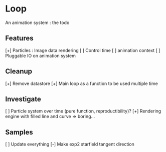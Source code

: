 # Loop

An animation system : the todo

## Features
 [+] Particles : Image data rendering
 [ ] Control time
 [ ] animation context
 [ ] Pluggable IO on animation system

## Cleanup 
 [+] Remove datastore
 [+] Main loop as a function to be used multiple time

## Investigate 
 [ ] Particle system over time (pure function, reproductibility)?
 [+] Rendering engine with filled line and curve => boring...

## Samples 
 [ ] Update everything
 [-] Make exp2 starfield tangent direction
